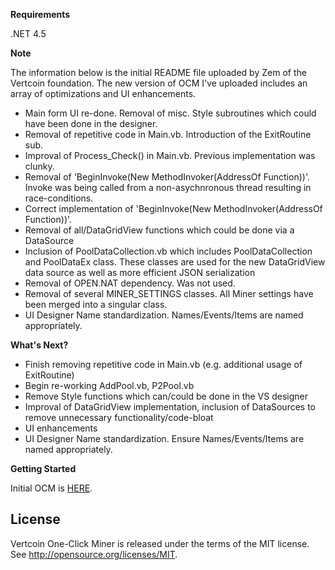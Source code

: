 **Requirements**

.NET 4.5

**Note**

The information below is the initial README file uploaded by Zem of the Vertcoin foundation. The new version of OCM I've uploaded includes an array of optimizations and UI enhancements.

- Main form UI re-done. Removal of misc. Style subroutines which could have been done in the designer.
- Removal of repetitive code in Main.vb. Introduction of the ExitRoutine sub.
- Improval of Process_Check() in Main.vb. Previous implementation was clunky.
- Removal of 'BeginInvoke(New MethodInvoker(AddressOf Function))'. Invoke was being called from a non-asychnronous thread resulting in race-conditions.
- Correct implementation of 'BeginInvoke(New MethodInvoker(AddressOf Function))'.
- Removal of all/DataGridView functions which could be done via a DataSource
- Inclusion of PoolDataCollection.vb which includes PoolDataCollection and PoolDataEx class. These classes are used for the new DataGridView data source as well as more efficient JSON serialization
- Removal of OPEN.NAT dependency. Was not used.
- Removal of several MINER_SETTINGS classes. All Miner settings have been merged into a singular class.
- UI Designer Name standardization. Names/Events/Items are named appropriately.

**What's Next?**

- Finish removing repetitive code in Main.vb (e.g. additional usage of ExitRoutine)
- Begin re-working AddPool.vb, P2Pool.vb
- Remove Style functions which can/could be done in the VS designer
- Improval of DataGridView implementation, inclusion of DataSources to remove unnecessary functionality/code-bloat
- UI enhancements
- UI Designer Name standardization. Ensure Names/Events/Items are named appropriately.

**Getting Started**

Initial OCM is [HERE](https://github.com/vertcoin/One-Click-Miner/).

License
-------

Vertcoin One-Click Miner is released under the terms of the MIT license.
See http://opensource.org/licenses/MIT.
